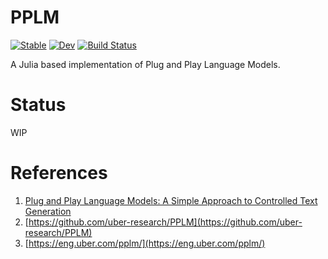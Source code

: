 # PPLM

[![Stable](https://img.shields.io/badge/docs-stable-blue.svg)](https://adarshkumar712.github.io/PPLM.jl/stable)
[![Dev](https://img.shields.io/badge/docs-dev-blue.svg)](https://adarshkumar712.github.io/PPLM.jl/dev)
[![Build Status](https://github.com/adarshkumar712/PPLM.jl/workflows/CI/badge.svg)](https://github.com/adarshkumar712/PPLM.jl/actions)

A Julia based implementation of Plug and Play Language Models.

# Status

WIP

# References 

1) [Plug and Play Language Models: A Simple Approach to Controlled Text Generation](https://arxiv.org/abs/1912.02164)
2) [https://github.com/uber-research/PPLM](https://github.com/uber-research/PPLM)
3) [https://eng.uber.com/pplm/](https://eng.uber.com/pplm/)

